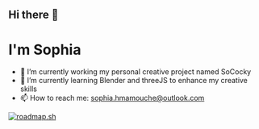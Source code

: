 ## Hi there 👋
# I'm Sophia

- 🔭 I’m currently working my personal creative project named SoCocky
- 🌱 I’m currently learning Blender and threeJS to enhance my creative skills
- 📫 How to reach me: sophia.hmamouche@outlook.com

[![roadmap.sh](https://roadmap.sh/card/wide/66e43eddf34c8868ec02484a?variant=dark&roadmaps=full-stack%2Cnodejs%2Creact%2Capi-design)](https://roadmap.sh)

<!--
**giselledunine/giselledunine** is a ✨ _special_ ✨ repository because its `README.md` (this file) appears on your GitHub profile.

Here are some ideas to get you started:

- 🔭 I’m currently working on ...
- 🌱 I’m currently learning ...
- 👯 I’m looking to collaborate on ...
- 🤔 I’m looking for help with ...
- 💬 Ask me about ...
- 📫 How to reach me: ...
- 😄 Pronouns: ...
- ⚡ Fun fact: ...
-->
